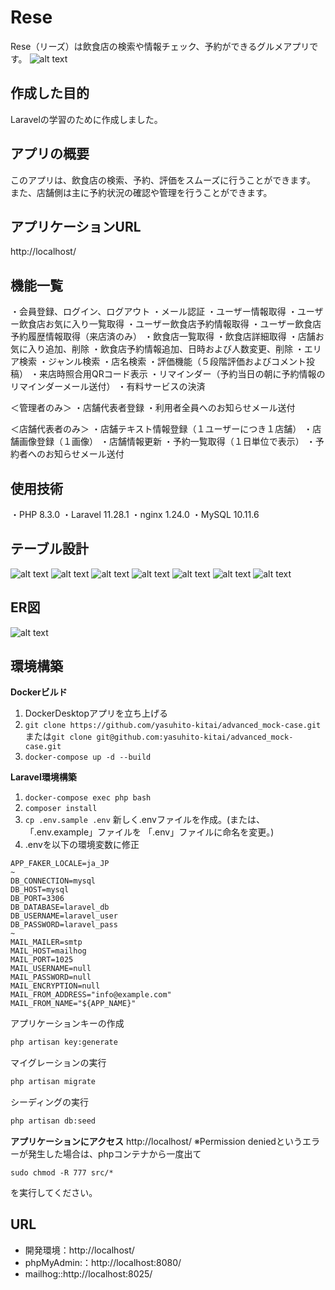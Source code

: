 # Rese
Rese（リーズ）は飲食店の検索や情報チェック、予約ができるグルメアプリです。
![alt text](/readme-img/rese.png)

## 作成した目的
Laravelの学習のために作成しました。

## アプリの概要
このアプリは、飲食店の検索、予約、評価をスムーズに行うことができます。
また、店舗側は主に予約状況の確認や管理を行うことができます。

## アプリケーションURL
http://localhost/


## 機能一覧
・会員登録、ログイン、ログアウト
・メール認証
・ユーザー情報取得
・ユーザー飲食店お気に入り一覧取得
・ユーザー飲食店予約情報取得
・ユーザー飲食店予約履歴情報取得（来店済のみ）
・飲食店一覧取得
・飲食店詳細取得
・店舗お気に入り追加、削除
・飲食店予約情報追加、日時および人数変更、削除
・エリア検索
・ジャンル検索
・店名検索
・評価機能（５段階評価およびコメント投稿）
・来店時照合用QRコード表示
・リマインダー（予約当日の朝に予約情報のリマインダーメール送付）
・有料サービスの決済

＜管理者のみ＞
・店舗代表者登録
・利用者全員へのお知らせメール送付

＜店舗代表者のみ＞
・店舗テキスト情報登録（１ユーザーにつき１店舗）
・店舗画像登録（１画像）
・店舗情報更新
・予約一覧取得（１日単位で表示）
・予約者へのお知らせメール送付


## 使用技術
・PHP 8.3.0
・Laravel 11.28.1
・nginx 1.24.0
・MySQL 10.11.6

## テーブル設計
![alt text](/readme-img/usersテーブル.png)
![alt text](/readme-img/areasテーブル.png)
![alt text](/readme-img/genresテーブル.png)
![alt text](/readme-img/shopsテーブル.png)
![alt text](/readme-img/reservationsテーブル.png)
![alt text](/readme-img/favoritesテーブル.png)
![alt text](/readme-img/reviewsテーブル.png)

## ER図
![alt text](/readme-img/er.png)

## 環境構築

**Dockerビルド**

1. DockerDesktopアプリを立ち上げる
2. `git clone https://github.com/yasuhito-kitai/advanced_mock-case.git`
   または`git clone git@github.com:yasuhito-kitai/advanced_mock-case.git`
3. `docker-compose up -d --build`

**Laravel環境構築**
1. `docker-compose exec php bash`
2. `composer install`
3. `cp .env.sample .env` 新しく.envファイルを作成。(または、「.env.example」ファイルを 「.env」ファイルに命名を変更。)
4. .envを以下の環境変数に修正
``` text
APP_FAKER_LOCALE=ja_JP
~
DB_CONNECTION=mysql
DB_HOST=mysql
DB_PORT=3306
DB_DATABASE=laravel_db
DB_USERNAME=laravel_user
DB_PASSWORD=laravel_pass
~
MAIL_MAILER=smtp
MAIL_HOST=mailhog
MAIL_PORT=1025
MAIL_USERNAME=null
MAIL_PASSWORD=null
MAIL_ENCRYPTION=null
MAIL_FROM_ADDRESS="info@example.com"
MAIL_FROM_NAME="${APP_NAME}"
```
   アプリケーションキーの作成
``` bash
php artisan key:generate
```

   マイグレーションの実行
``` bash
php artisan migrate
```

   シーディングの実行
``` bash
php artisan db:seed
```

**アプリケーションにアクセス**
http://localhost/
※Permission deniedというエラーが発生した場合は、phpコンテナから一度出て
```
sudo chmod -R 777 src/*
```
を実行してください。


## URL
- 開発環境：http://localhost/
- phpMyAdmin:：http://localhost:8080/
- mailhog::http://localhost:8025/